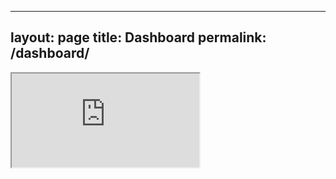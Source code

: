  ---
layout: page
title: Dashboard
permalink: /dashboard/
---


 <iframe src="https://koenleuveld.shinyapps.io/pps_dashboard/" title="Dashboard"></iframe> 